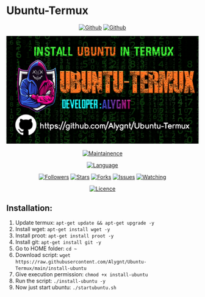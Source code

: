 # Ubuntu-Termux

<p align="center">
<a href="https://github.com/Alygnt"><img title="Github" src="https://img.shields.io/badge/Alygnt-grey?style=for-the-badge&logo=github"></a>
<a href="https://github.com/Alygnt/Ubuntu-Termux"><img title="Github" src="https://img.shields.io/badge/Ubuntu_Termux-orange?style=for-the-badge"></a>
</p>

<p align="center">
<img src="https://raw.githubusercontent.com/Alygnt/Ubuntu-Termux/main/Ubuntu-Termux-poster.png">
</p>

<p align="center">
<a href="[https://github.com/Alygnt/Ubuntu-Termux](https://yt3.ggpht.com/giycU3Cd4A4iVjLAZ0JyR0P3gpdeyC2nzyzkr8MCAHrwfHqB8CZuPSqlLft8yD9ej2CIq1dFAw=s176-c-k-c0x00ffffff-no-rj-mo)"><img title="Maintainence" src="https://img.shields.io/badge/Maintained%3F-yes-green.svg"></a>
</p>

<p align="center">
<a href="https://github.com/Alygnt"><img title="Language" src="https://img.shields.io/badge/Made%20with-Bash-1f425f.svg?v=103"></a>
</p>

<p align="center">
<a href="https://github.com/Alygnt"><img title="Followers" src="https://img.shields.io/github/followers/Alygnt?color=blue&style=flat-square"></a>
<a href="https://github.com/Alygnt/Ubuntu-Termux"><img title="Stars" src="https://img.shields.io/github/stars/Alygnt/Ubuntu-Termux?color=red&style=flat-square"></a>
<a href="https://github.com/Alygnt/Ubuntu-Termux"><img title="Forks" src="https://img.shields.io/github/forks/Alygnt/Ubuntu-Termux?color=red&style=flat-square"></a>
<a href="https://github.com/Alygnt/Ubuntu-Termux"><img title="Issues" src="https://img.shields.io/github/issues/Alygnt/Ubuntu-Termux?color=red&style=flat-square"></a>
<a href="https://github.com/Alygnt/Ubuntu-Termux"><img title="Watching" src="https://img.shields.io/github/watchers/Alygnt/Ubuntu-Termux?label=Watchers&color=red&style=flat-square"></a>
</p>

<p align="center">
<a href="https://github.com/Alygnt/Ubuntu-Termux/blob/main/LICENSE"><img title="Licence" src="https://img.shields.io/badge/License-MIT LICENCE-blue.svg"></a>
</p>

## Installation: 
1. Update termux: `apt-get update && apt-get upgrade -y`
2. Install wget: `apt-get install wget -y`
3. Install proot: `apt-get install proot -y`
4. Install git: `apt-get install git -y`
5. Go to HOME folder: `cd ~`
6. Download script: `wget https://raw.githubusercontent.com/Alygnt/Ubuntu-Termux/main/install-ubuntu`
8. Give execution permission: `chmod +x install-ubuntu`
9. Run the script: `./install-ubuntu -y`
10. Now just start ubuntu: `./startubuntu.sh`
